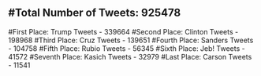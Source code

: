 #Total Number of Tweets: 925478 
---
#First Place: Trump Tweets - 339664
#Second Place: Clinton Tweets - 198968
#Third Place: Cruz Tweets - 139651
#Fourth Place: Sanders Tweets - 104758
#Fifth Place: Rubio Tweets - 56345
#Sixth Place: Jeb! Tweets - 41572
#Seventh Place: Kasich Tweets - 32979
#Last Place: Carson Tweets - 11541
